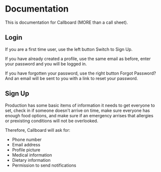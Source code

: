 # Documentation

This is documentation for Callboard (MORE than a call sheet).

## Login

If you are a first time user, use the left button Switch to Sign Up.

If you have already created a profile, use the same email as before, enter your password and you will be logged in.

If you have forgotten your password, use the right button Forgot Password? And an email will be sent to you with a link to reset your password.

## Sign Up

Production has some basic items of information it needs to get everyone to set, check in if someone doesn't arrive on time, make sure everyone has enough food options, and make sure if an emergency arrises that allergies or prexisting conditions will not be overlooked.

Therefore, Callboard will ask for:
* Phone number
* Email address
* Profile picture
* Medical information
* Dietary information
* Permission to send notifications
